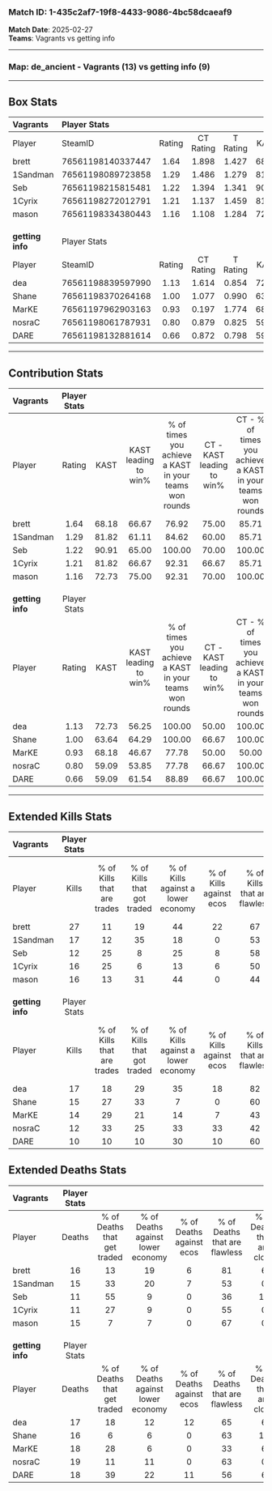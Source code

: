 ### Match ID: 1-435c2af7-19f8-4433-9086-4bc58dcaeaf9  
**Match Date**: 2025-02-27  
**Teams**: Vagrants vs getting info  

---  

### **Map**: de_ancient - Vagrants (13) vs getting info (9)  
---  

## Box Stats  

| **Vagrants**     | Player Stats      |        |           |          |       |       |       |         |        |      |     |
| :- | :- | :-: | :-: | :-: | :-: | :-: | :-: | :-: | :-: | :-: | :-: |
| Player           | SteamID           | Rating | CT Rating | T Rating | KAST  |  ADR  | Kills | Assists | Deaths | K/D  | HS% |
| brett            | 76561198140337447 |  1.64  |   1.898   |  1.427   | 68.18 | 117.4 |  27   |    6    |   16   | 1.69 | 37  |
| 1Sandman         | 76561198089723858 |  1.29  |   1.486   |  1.279   | 81.82 | 92.3  |  17   |    8    |   15   | 1.13 | 88  |
| Seb              | 76561198215815481 |  1.22  |   1.394   |  1.341   | 90.91 | 70.6  |  12   |   15    |   11   | 1.09 | 66  |
| 1Cyrix           | 76561198272012791 |  1.21  |   1.137   |  1.459   | 81.82 | 58.0  |  16   |    1    |   11   | 1.45 | 37  |
| mason            | 76561198334380443 |  1.16  |   1.108   |  1.284   | 72.73 | 85.1  |  16   |    7    |   15   | 1.07 | 43  |
|                  |                   |        |           |          |       |       |       |         |        |      |     |
|                  |                   |        |           |          |       |       |       |         |        |      |     |
|                  |                   |        |           |          |       |       |       |         |        |      |     |
| **getting info** | Player Stats      |        |           |          |       |       |       |         |        |      |     |
| Player           | SteamID           | Rating | CT Rating | T Rating | KAST  |  ADR  | Kills | Assists | Deaths | K/D  | HS% |
| dea              | 76561198839597990 |  1.13  |   1.614   |  0.854   | 72.73 | 79.5  |  17   |    5    |   17   | 1.00 | 41  |
| Shane            | 76561198370264168 |  1.00  |   1.077   |  0.990   | 63.64 | 75.6  |  15   |    6    |   16   | 0.94 | 46  |
| MarKE            | 76561197962903163 |  0.93  |   0.197   |  1.774   | 68.18 | 71.2  |  14   |    7    |   18   | 0.78 | 71  |
| nosraC           | 76561198061787931 |  0.80  |   0.879   |  0.825   | 59.09 | 80.7  |  12   |    8    |   19   | 0.63 | 58  |
| DARE             | 76561198132881614 |  0.66  |   0.872   |  0.798   | 59.09 | 57.9  |  10   |    6    |   18   | 0.56 | 50  |
---  

## Contribution Stats  

| **Vagrants**     | Player Stats |       |                      |                                                        |                           |                                                             |                          |                                                            |
| :- | :-: | :-: | :-: | :-: | :-: | :-: | :-: | :-: |
| Player           |    Rating    | KAST  | KAST leading to win% | % of times you achieve a KAST in your teams won rounds | CT - KAST leading to win% | CT - % of times you achieve a KAST in your teams won rounds | T - KAST leading to win% | T - % of times you achieve a KAST in your teams won rounds |
| brett            |     1.64     | 68.18 |        66.67         |                         76.92                          |           75.00           |                            85.71                            |          57.14           |                           66.67                            |
| 1Sandman         |     1.29     | 81.82 |        61.11         |                         84.62                          |           60.00           |                            85.71                            |          62.50           |                           83.33                            |
| Seb              |     1.22     | 90.91 |        65.00         |                         100.00                         |           70.00           |                           100.00                            |          60.00           |                           100.00                           |
| 1Cyrix           |     1.21     | 81.82 |        66.67         |                         92.31                          |           66.67           |                            85.71                            |          66.67           |                           100.00                           |
| mason            |     1.16     | 72.73 |        75.00         |                         92.31                          |           70.00           |                           100.00                            |          83.33           |                           83.33                            |
|                  |              |       |                      |                                                        |                           |                                                             |                          |                                                            |
|                  |              |       |                      |                                                        |                           |                                                             |                          |                                                            |
|                  |              |       |                      |                                                        |                           |                                                             |                          |                                                            |
| **getting info** | Player Stats |       |                      |                                                        |                           |                                                             |                          |                                                            |
| Player           |    Rating    | KAST  | KAST leading to win% | % of times you achieve a KAST in your teams won rounds | CT - KAST leading to win% | CT - % of times you achieve a KAST in your teams won rounds | T - KAST leading to win% | T - % of times you achieve a KAST in your teams won rounds |
| dea              |     1.13     | 72.73 |        56.25         |                         100.00                         |           50.00           |                           100.00                            |          62.50           |                           100.00                           |
| Shane            |     1.00     | 63.64 |        64.29         |                         100.00                         |           66.67           |                           100.00                            |          62.50           |                           100.00                           |
| MarKE            |     0.93     | 68.18 |        46.67         |                         77.78                          |           50.00           |                            50.00                            |          45.45           |                           100.00                           |
| nosraC           |     0.80     | 59.09 |        53.85         |                         77.78                          |           66.67           |                           100.00                            |          42.86           |                           60.00                            |
| DARE             |     0.66     | 59.09 |        61.54         |                         88.89                          |           66.67           |                           100.00                            |          57.14           |                           80.00                            |
---  

## Extended Kills Stats  

| **Vagrants**     | Player Stats |                            |                            |                                    |                         |                              |                                 |                                       |                    |           |
| :- | :-: | :-: | :-: | :-: | :-: | :-: | :-: | :-: | :-: | :-: |
| Player           |    Kills     | % of Kills that are trades | % of Kills that got traded | % of Kills against a lower economy | % of Kills against ecos | % of Kills that are flawless | % of Kills that are close duels | % of Kills that are assisted by flash | Pistol Round Kills | AWP Kills |
| brett            |      27      |             11             |             19             |                 44                 |           22            |              67              |                4                |                   4                   |         3          |     0     |
| 1Sandman         |      17      |             12             |             35             |                 18                 |            0            |              53              |                6                |                   0                   |         2          |     0     |
| Seb              |      12      |             25             |             8              |                 25                 |            8            |              58              |                8                |                   0                   |         1          |     0     |
| 1Cyrix           |      16      |             25             |             6              |                 13                 |            6            |              50              |                0                |                   0                   |         2          |     3     |
| mason            |      16      |             13             |             31             |                 44                 |            0            |              44              |               13                |                   6                   |         2          |     0     |
|                  |              |                            |                            |                                    |                         |                              |                                 |                                       |                    |           |
|                  |              |                            |                            |                                    |                         |                              |                                 |                                       |                    |           |
|                  |              |                            |                            |                                    |                         |                              |                                 |                                       |                    |           |
| **getting info** | Player Stats |                            |                            |                                    |                         |                              |                                 |                                       |                    |           |
| Player           |    Kills     | % of Kills that are trades | % of Kills that got traded | % of Kills against a lower economy | % of Kills against ecos | % of Kills that are flawless | % of Kills that are close duels | % of Kills that are assisted by flash | Pistol Round Kills | AWP Kills |
| dea              |      17      |             18             |             29             |                 35                 |           18            |              82              |               12                |                   0                   |         0          |     3     |
| Shane            |      15      |             27             |             33             |                 7                  |            0            |              60              |                7                |                   0                   |         2          |     0     |
| MarKE            |      14      |             29             |             21             |                 14                 |            7            |              43              |                0                |                   0                   |         3          |     0     |
| nosraC           |      12      |             33             |             25             |                 33                 |           33            |              42              |                0                |                  25                   |         0          |     0     |
| DARE             |      10      |             10             |             10             |                 30                 |           10            |              60              |                0                |                  10                   |         0          |     0     |
## Extended Deaths Stats  

| **Vagrants**     | Player Stats |                             |                                   |                          |                               |                            |                           |               |
| :- | :-: | :-: | :-: | :-: | :-: | :-: | :-: | :-: |
| Player           |    Deaths    | % of Deaths that get traded | % of Deaths against lower economy | % of Deaths against ecos | % of Deaths that are flawless | % of Deaths that are close | % of Deaths while blinded | Deaths to AWP |
| brett            |      16      |             13              |                19                 |            6             |              81               |             6              |            13             |       2       |
| 1Sandman         |      15      |             33              |                20                 |            7             |              53               |             0              |             7             |       0       |
| Seb              |      11      |             55              |                 9                 |            0             |              36               |             18             |             9             |       0       |
| 1Cyrix           |      11      |             27              |                 9                 |            0             |              55               |             0              |             0             |       1       |
| mason            |      15      |              7              |                 7                 |            0             |              67               |             0              |             0             |       0       |
|                  |              |                             |                                   |                          |                               |                            |                           |               |
|                  |              |                             |                                   |                          |                               |                            |                           |               |
|                  |              |                             |                                   |                          |                               |                            |                           |               |
| **getting info** | Player Stats |                             |                                   |                          |                               |                            |                           |               |
| Player           |    Deaths    | % of Deaths that get traded | % of Deaths against lower economy | % of Deaths against ecos | % of Deaths that are flawless | % of Deaths that are close | % of Deaths while blinded | Deaths to AWP |
| dea              |      17      |             18              |                12                 |            12            |              65               |             6              |             0             |       1       |
| Shane            |      16      |              6              |                 6                 |            0             |              63               |             13             |             6             |       0       |
| MarKE            |      18      |             28              |                 6                 |            0             |              33               |             6              |             0             |       0       |
| nosraC           |      19      |             11              |                11                 |            0             |              63               |             0              |             0             |       1       |
| DARE             |      18      |             39              |                22                 |            11            |              56               |             6              |             6             |       1       |
